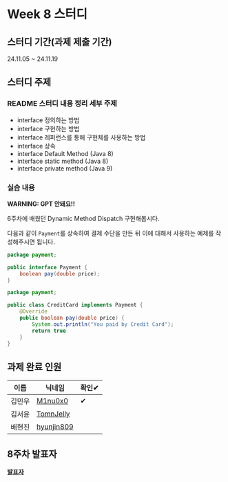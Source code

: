 # Week 8 스터디
## 스터디 기간(과제 제출 기간)
24.11.05 ~ 24.11.19

## 스터디 주제
### README 스터디 내용 정리 세부 주제
- interface 정의하는 방법
- interface 구현하는 방법
- interface 레퍼런스를 통해 구현체를 사용하는 방법
- interface 상속
- interface Default Method (Java 8)
- interface static method (Java 8)
- interface private method (Java 9)

### 실습 내용
**WARNING: GPT 안돼요!!**

6주차에 배웠던 Dynamic Method Dispatch 구현해봅시다.

다음과 같이 `Payment`를 상속하여 결제 수단을 만든 뒤 이에 대해서 사용하는 예제를 작성해주시면 됩니다.
``` java
package payment;

public interface Payment {
    boolean pay(double price);
}
```
```java
package payment;

public class CreditCard implements Payment {
    @Override
    public boolean pay(double price) {
        System.out.println("You paid by Credit Card");
        return true
    }
}
```

## 과제 완료 인원
|이름|닉네임|확인✔|
|---|------|----|
|김민우|[M1nu0x0](https://github.com/M1nu0x0)|✔|
|김서윤|[TomnJelly](https://github.com/TomnJelly)||
|배현진|[hyunjin809](https://github.com/hyunjin809)||

## 8주차 발표자
**[발표자](https://github.com/발표자)**
